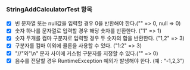 ### StringAddCalculatorTest 항목
- [x] 빈 문자열 또는 null값을 입력할 경우 0을 반환해야 한다.("" => 0, null => 0)
- [x] 숫자 하나를 문자열로 입력할 경우 해당 숫자를 반환한다. ("1" => 1)
- [x] 숫자 두개를 컴마 구분자로 입력할 경우 두 숫자의 합을 반환한다. ("1,2" => 3)
- [x] 구분자를 컴마 이외에 콜론을 사용할 수 있다. ("1:2" => 3)
- [x] "//"와"\n" 문자 사이에 커스텀 구분자를 지정할 수 있다.("" => 0)
- [x] 음수를 전달할 경우 RuntimeException 예외가 발생해야 한다. (예 : “-1,2,3”)